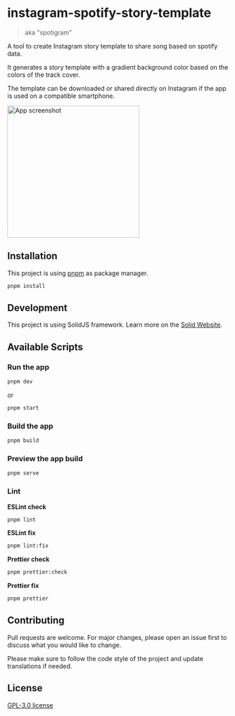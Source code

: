 # instagram-spotify-story-template

> aka "spotigram"

A tool to create Instagram story template to share song based on spotify data.

It generates a story template with a gradient background color based on the colors of the track cover.

The template can be downloaded or shared directly on Instagram if the app is used on a compatible smartphone.

<img src="https://user-images.githubusercontent.com/12082276/171459929-1f26708f-7a99-4676-8a70-8b0fd257aaed.png" alt="App screenshot" width="300" />

## Installation

This project is using [pnpm](https://pnpm.io/) as package manager.

```bash
pnpm install
```

## Development

This project is using SolidJS framework. Learn more on the [Solid Website](https://solidjs.com).

## Available Scripts

### Run the app

```bash
pnpm dev
```

or

```bash
pnpm start
```

### Build the app

```bash
pnpm build
```

### Preview the app build

```bash
pnpm serve
```

### Lint

**ESLint check**

```bash
pnpm lint
```

**ESLint fix**

```bash
pnpm lint:fix
```

**Prettier check**

```bash
pnpm prettier:check
```

**Prettier fix**

```bash
pnpm prettier
```

## Contributing

Pull requests are welcome. For major changes, please open an issue first to discuss what you would like to change.

Please make sure to follow the code style of the project and update translations if needed.

## License

[GPL-3.0 license](https://github.com/murgatt/instagram-spotify-story-template/blob/main/LICENSE)
